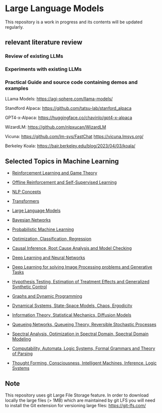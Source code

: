 # Large Language Models

This repository is a work in progress and its contents will be updated regularly.

## relevant literature review

### Review of existing LLMs

### Experiments with existing LLMs

### Practical Guide and source code containing demos and examples

LLama Models:
https://agi-sphere.com/llama-models/

Standford Alpaca:
https://github.com/tatsu-lab/stanford_alpaca

GPT4-x-Alpaca:
https://huggingface.co/chavinlo/gpt4-x-alpaca

WizardLM:
https://github.com/nlpxucan/WizardLM

Vicuna:
https://github.com/lm-sys/FastChat
https://vicuna.lmsys.org/

Berkeley Koala:
https://bair.berkeley.edu/blog/2023/04/03/koala/


## Selected Topics in Machine Learning
 
 * [Reinforcement Learning and Game Theory](https://github.com/dimitarpg13/reinforcement_learning_and_game_theory/blob/main/ReinforcementLearningAndGameTheoryResources.md)

 * [Offline Reinforcement and Self-Supervised Learning](https://github.com/dimitarpg13/self_supervised_learning/blob/main/SelfSupervisedLearningResources.md)

 * [NLP Concepts](https://github.com/dimitarpg13/nlp_concepts/blob/main/NLPResources.md)
 
 * [Transformers](https://github.com/dimitarpg13/transformers_intro/blob/main/TransformersResources.md)
 
 * [Large Language Models](https://github.com/dimitarpg13/large_language_models/blob/main/LargeLanguageModelsResources.md)
 
 * [Bayesian Networks](https://github.com/dimitarpg13/learning_bayesian_networks/blob/main/LearningBayesianNetworksResources.md)
 
 * [Probabilistic Machine Learning](https://github.com/dimitarpg13/probabilistic_machine_learning/blob/main/ProbabilisticMachineLearningResources.md)

 * [Optimization, Classification, Regression](https://github.com/dimitarpg13/optimization_classification_regression/blob/main/Resources.md)
 
 * [Causal Inference, Root Cause Analysis and Model Checking](https://github.com/dimitarpg13/root_cause_analysis_and_model_checking/blob/main/RootCauseAnalysisResources.md)

 * [Deep Learning and Neural Networks](https://github.com/dimitarpg13/deep_learning_and_neural_networks/blob/main/Resources.md)

 * [Deep Learning for solving Image Processing problems and Generative Tasks](https://github.com/dimitarpg13/deep_learning_for_image_processing/blob/main/Resources.md)

 * [Hypothesis Testing, Estimation of Treatment Effects and Generalized Synthetic Control](https://github.com/dimitarpg13/generalized_synthetic_control_for_testops/blob/main/Resources.md)
 
 * [Graphs and Dynamic Programming](https://github.com/dimitarpg13/graphs_and_dynamic_programming/blob/master/Resources.md)

 * [Dynamical Systems, State-Space Models, Chaos, Ergodicity](https://github.com/dimitarpg13/dynamical_systems_and_ergodicity/blob/main/Resources.md)

 * [Information Theory, Statistical Mechanics, Diffusion Models](https://github.com/dimitarpg13/information_theory_and_statistical_mechanics/blob/main/Resources.md)

 * [Queueing Networks, Queueing Theory, Reversible Stochastic Processes](https://github.com/dimitarpg13/queueing_theory/blob/main/Resources.md)

 * [Spectral Analysis, Optimization in Spectral Domain, Spectral Domain Modeling](https://github.com/dimitarpg13/spectral_analysis/blob/main/Resources.md)

 * [Computability, Automata, Logic Systems, Formal Grammars and Theory of Parsing](https://github.com/dimitarpg13/computability_and_logic_systems/blob/main/Resources.md)

 * [Thought Forming, Consciousness, Intelligent Machines, Inference, Logic Systems](https://github.com/dimitarpg13/aiconcepts/blob/master/Resources.md)

## Note

This repository uses git Large File Storage feature. In order to download locally the large files (> 1MB) which are maintained by git LFS you will need to install the Git extension for versioning large files: https://git-lfs.com/

